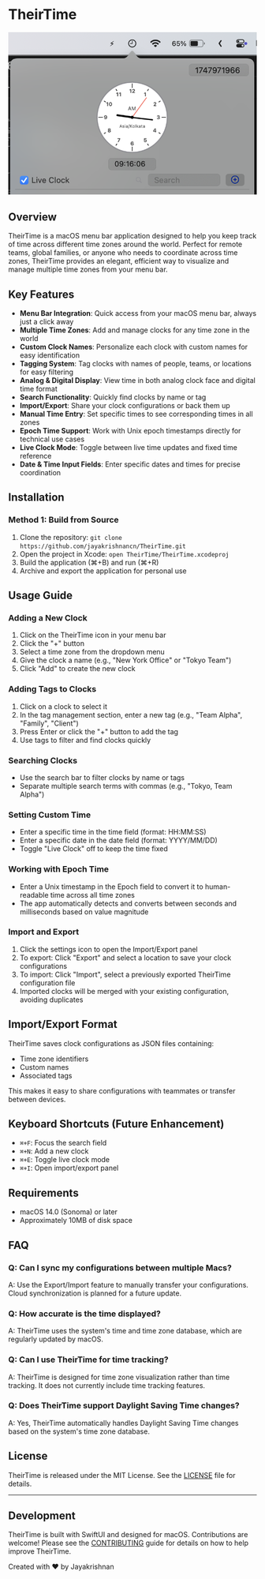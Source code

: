 # TheirTime

![TheirTime Logo](ss.png)

## Overview

TheirTime is a macOS menu bar application designed to help you keep track of time across different time zones around the world. Perfect for remote teams, global families, or anyone who needs to coordinate across time zones, TheirTime provides an elegant, efficient way to visualize and manage multiple time zones from your menu bar.

## Key Features

- **Menu Bar Integration**: Quick access from your macOS menu bar, always just a click away
- **Multiple Time Zones**: Add and manage clocks for any time zone in the world
- **Custom Clock Names**: Personalize each clock with custom names for easy identification
- **Tagging System**: Tag clocks with names of people, teams, or locations for easy filtering
- **Analog & Digital Display**: View time in both analog clock face and digital time format
- **Search Functionality**: Quickly find clocks by name or tag
- **Import/Export**: Share your clock configurations or back them up
- **Manual Time Entry**: Set specific times to see corresponding times in all zones
- **Epoch Time Support**: Work with Unix epoch timestamps directly for technical use cases
- **Live Clock Mode**: Toggle between live time updates and fixed time reference
- **Date & Time Input Fields**: Enter specific dates and times for precise coordination

## Installation


### Method 1: Build from Source
1. Clone the repository: `git clone https://github.com/jayakrishnancn/TheirTime.git`
2. Open the project in Xcode: `open TheirTime/TheirTime.xcodeproj`
3. Build the application (⌘+B) and run (⌘+R)
4. Archive and export the application for personal use

## Usage Guide

### Adding a New Clock
1. Click on the TheirTime icon in your menu bar
2. Click the "+" button
3. Select a time zone from the dropdown menu
4. Give the clock a name (e.g., "New York Office" or "Tokyo Team")
5. Click "Add" to create the new clock

### Adding Tags to Clocks
1. Click on a clock to select it
2. In the tag management section, enter a new tag (e.g., "Team Alpha", "Family", "Client")
3. Press Enter or click the "+" button to add the tag
4. Use tags to filter and find clocks quickly

### Searching Clocks
- Use the search bar to filter clocks by name or tags
- Separate multiple search terms with commas (e.g., "Tokyo, Team Alpha")

### Setting Custom Time
- Enter a specific time in the time field (format: HH:MM:SS)
- Enter a specific date in the date field (format: YYYY/MM/DD)
- Toggle "Live Clock" off to keep the time fixed

### Working with Epoch Time
- Enter a Unix timestamp in the Epoch field to convert it to human-readable time across all time zones
- The app automatically detects and converts between seconds and milliseconds based on value magnitude

### Import and Export
1. Click the settings icon to open the Import/Export panel
2. To export: Click "Export" and select a location to save your clock configurations
3. To import: Click "Import", select a previously exported TheirTime configuration file
4. Imported clocks will be merged with your existing configuration, avoiding duplicates

## Import/Export Format

TheirTime saves clock configurations as JSON files containing:
- Time zone identifiers
- Custom names
- Associated tags

This makes it easy to share configurations with teammates or transfer between devices.

## Keyboard Shortcuts (Future Enhancement)
- `⌘+F`: Focus the search field
- `⌘+N`: Add a new clock
- `⌘+E`: Toggle live clock mode
- `⌘+I`: Open import/export panel

## Requirements

- macOS 14.0 (Sonoma) or later
- Approximately 10MB of disk space

## FAQ

### Q: Can I sync my configurations between multiple Macs?
A: Use the Export/Import feature to manually transfer your configurations. Cloud synchronization is planned for a future update.

### Q: How accurate is the time displayed?
A: TheirTime uses the system's time and time zone database, which are regularly updated by macOS.

### Q: Can I use TheirTime for time tracking?
A: TheirTime is designed for time zone visualization rather than time tracking. It does not currently include time tracking features.

### Q: Does TheirTime support Daylight Saving Time changes?
A: Yes, TheirTime automatically handles Daylight Saving Time changes based on the system's time zone database.

## License

TheirTime is released under the MIT License. See the [LICENSE](LICENSE) file for details.

---

## Development

TheirTime is built with SwiftUI and designed for macOS. Contributions are welcome! Please see the [CONTRIBUTING](CONTRIBUTING.md) guide for details on how to help improve TheirTime.

Created with ❤️ by Jayakrishnan
